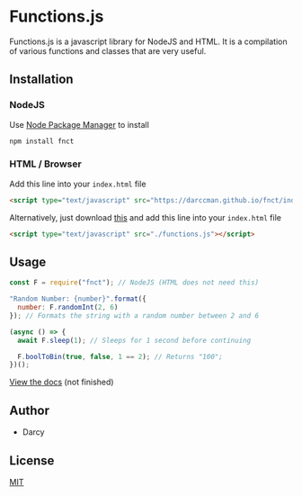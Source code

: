 # Functions.js
Functions.js is a javascript library for NodeJS and HTML. It is a compilation of various functions and classes that are very useful.

## Installation

### NodeJS

Use [Node Package Manager](https://www.npmjs.com/) to install

```bash
npm install fnct
```

### HTML / Browser

Add this line into your `index.html` file
```html
<script type="text/javascript" src="https://darccman.github.io/fnct/index.js"></script>
```

Alternatively, just download [this](https://raw.githubusercontent.com/DarccMan/fnct/master/index.js) and add this line into your `index.html` file

```html
<script type="text/javascript" src="./functions.js"></script>
```

## Usage

```js
const F = require("fnct"); // NodeJS (HTML does not need this)

"Random Number: {number}".format({
  number: F.randomInt(2, 6)
}); // Formats the string with a random number between 2 and 6

(async () => {
  await F.sleep(1); // Sleeps for 1 second before continuing

  F.boolToBin(true, false, 1 == 2); // Returns "100";
})();
```
[View the docs](https://github.com/DarccMan/fnct/blob/master/howto.md#how-to-use-functionsjs) (not finished)

## Author
 - Darcy

## License
[MIT](https://choosealicense.com/licenses/mit/)